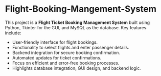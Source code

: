 # Flight-Booking-Mangement-System

This project is a **Flight Ticket Booking Management System** built using Python, Tkinter for the GUI, and MySQL as the database. Key features include:  

* User-friendly interface for flight bookings.  
* Functionality to select flights and enter passenger details.  
* Backend integration for secure booking confirmation.  
* Automated updates for ticket confirmations.  
* Focus on efficient and error-free booking processes.  
* Highlights database integration, GUI design, and backend logic.  

